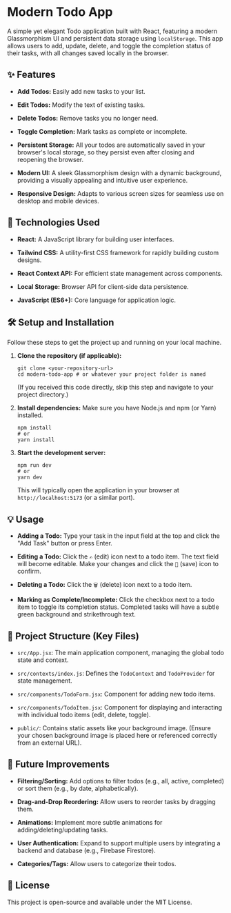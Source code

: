# Modern Todo App

A simple yet elegant Todo application built with React, featuring a modern Glassmorphism UI and persistent data storage using `localStorage`. This app allows users to add, update, delete, and toggle the completion status of their tasks, with all changes saved locally in the browser.

## ✨ Features

* **Add Todos:** Easily add new tasks to your list.

* **Edit Todos:** Modify the text of existing tasks.

* **Delete Todos:** Remove tasks you no longer need.

* **Toggle Completion:** Mark tasks as complete or incomplete.

* **Persistent Storage:** All your todos are automatically saved in your browser's local storage, so they persist even after closing and reopening the browser.

* **Modern UI:** A sleek Glassmorphism design with a dynamic background, providing a visually appealing and intuitive user experience.

* **Responsive Design:** Adapts to various screen sizes for seamless use on desktop and mobile devices.

## 🚀 Technologies Used

* **React:** A JavaScript library for building user interfaces.

* **Tailwind CSS:** A utility-first CSS framework for rapidly building custom designs.

* **React Context API:** For efficient state management across components.

* **Local Storage:** Browser API for client-side data persistence.

* **JavaScript (ES6+):** Core language for application logic.

## 🛠️ Setup and Installation

Follow these steps to get the project up and running on your local machine.

1.  **Clone the repository (if applicable):**

    ```
    git clone <your-repository-url>
    cd modern-todo-app # or whatever your project folder is named
    ```

    (If you received this code directly, skip this step and navigate to your project directory.)

2.  **Install dependencies:**
    Make sure you have Node.js and npm (or Yarn) installed.

    ```
    npm install
    # or
    yarn install
    ```

3.  **Start the development server:**

    ```
    npm run dev
    # or
    yarn dev
    ```

    This will typically open the application in your browser at `http://localhost:5173` (or a similar port).

## 💡 Usage

* **Adding a Todo:** Type your task in the input field at the top and click the "Add Task" button or press Enter.

* **Editing a Todo:** Click the `✍️` (edit) icon next to a todo item. The text field will become editable. Make your changes and click the `💾` (save) icon to confirm.

* **Deleting a Todo:** Click the `🗑️` (delete) icon next to a todo item.

* **Marking as Complete/Incomplete:** Click the checkbox next to a todo item to toggle its completion status. Completed tasks will have a subtle green background and strikethrough text.

## 📂 Project Structure (Key Files)

* `src/App.jsx`: The main application component, managing the global todo state and context.

* `src/contexts/index.js`: Defines the `TodoContext` and `TodoProvider` for state management.

* `src/components/TodoForm.jsx`: Component for adding new todo items.

* `src/components/TodoItem.jsx`: Component for displaying and interacting with individual todo items (edit, delete, toggle).

* `public/`: Contains static assets like your background image. (Ensure your chosen background image is placed here or referenced correctly from an external URL).

## 🔮 Future Improvements

* **Filtering/Sorting:** Add options to filter todos (e.g., all, active, completed) or sort them (e.g., by date, alphabetically).

* **Drag-and-Drop Reordering:** Allow users to reorder tasks by dragging them.

* **Animations:** Implement more subtle animations for adding/deleting/updating tasks.

* **User Authentication:** Expand to support multiple users by integrating a backend and database (e.g., Firebase Firestore).

* **Categories/Tags:** Allow users to categorize their todos.

## 📄 License

This project is open-source and available under the MIT License.
